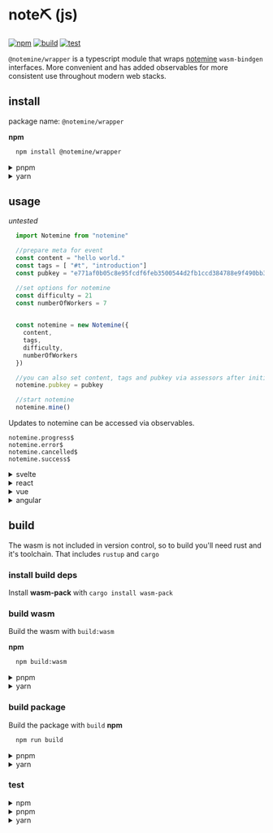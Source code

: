 # note⛏️ (js)

[![npm](https://img.shields.io/npm/v/notemine)]( https://www.npmjs.com/package/notemine )
[![build](https://github.com/sandwichfarm/notemine-js/actions/workflows/build.yaml/badge.svg)]( https://github.com/sandwichfarm/notemine-js/actions/workflows/build.yaml ) 
[![test](https://github.com/sandwichfarm/notemine-js/actions/workflows/test.yaml/badge.svg)]( https://github.com/sandwichfarm/notemine-js/actions/workflows/test.yaml )

`@notemine/wrapper` is a typescript module that wraps [notemine](https://github.com/sandwichfarm/notemine) `wasm-bindgen` interfaces. More convenient and has added observables for more consistent use throughout modern web stacks. 

## install
package name: `@notemine/wrapper`

**npm**
```bash
  npm install @notemine/wrapper
```

<details>
<summary>pnpm</summary>

```bash
  pnpm install notemine
```
</details>

<details>
<summary>yarn</summary>

```bash
  yarn install notemine
```
</details>

## usage 
_untested_

```typescript 
  import Notemine from "notemine"

  //prepare meta for event 
  const content = "hello world."
  const tags = [ "#t", "introduction"]
  const pubkey = "e771af0b05c8e95fcdf6feb3500544d2fb1ccd384788e9f490bb3ee28e8ed66f"

  //set options for notemine 
  const difficulty = 21
  const numberOfWorkers = 7
 

  const notemine = new Notemine({
    content,
    tags,
    difficulty,
    numberOfWorkers    
  })

  //you can also set content, tags and pubkey via assessors after initialization. 
  notemine.pubkey = pubkey

  //start notemine
  notemine.mine()
```

Updates to notemine can be accessed via observables.
```
notemine.progress$
notemine.error$
notemine.cancelled$
notemine.success$
```



<details>
<summary>svelte</summary>

```svelte
<script lang="ts">
  import { onMount } from 'svelte';
  import { type Writable, writable } from 'svelte/store'
  import { type ProgressEvent, Notemine } from 'notemine';

  const numberOfMiners = 8
  let notemine: Notemine;
  let progress: Writable<ProgressEvent[]> = new writable(new Array(numberOfMiners))
  let success: Writeable<SuccessEvent> = new writable(null)

  onMount(() => {
    notemine = new Notemine({ content: 'Hello, Nostr!', numberOfMiners  });

    const progress$ = miner.progress$.subscribe(progress_ => {
      progress.update( _progress => {
        _progress[progress_.workerId] = progress_
        return _progress
      })
    });

    const success$ = miner.progress$.subscribe(success_ => {
      const {event, totalTime, hashRate}
      success.update( _success => {
        _success = success_
        return _success
      })
      miner.cancel();
    });

    notemine.mine();

    return () => {
      progress$.unsubscribe();
      success$.unsubscribe();
      miner.cancel();
    };
  });
  $: miners = $progress
</script>


<div>
{#each $miners as miner}
<span>Miner #{miner.workerId}: {miner.hashRate}kH/s [Best PoW: ${miner.bestPowData}]
{/each}

{#if($success !== null)}
  <pre>
  {$success.event}
  </pre>
{/if}

</div>
```
</details>



<details>
<summary>react</summary>

```reactjs
  import React, { useEffect } from 'react';
  import { Notemine } from 'notemine';

  const MyComponent = () => {
    const notemine = new Notemine({ content: 'Hello, Nostr!' });

    useEffect(() => {
      const subscription = notemine.progress$.subscribe(progress => {
        // Update progress bar or display notemine's progress
      });

      notemine.mine();

      return () => {
        subscription.unsubscribe();
        notemine.cancel();
      };
    }, []);

    return (
      <div>
        {/* Your UI components */}
      </div>
    );
  };

```
</details>

<details>
<summary>vue</summary>

```vue
<template>
  <div>
    <!-- Your UI components -->
  </div>
</template>

<script lang="ts">
import { defineComponent, onMounted, onUnmounted } from 'vue';
import { Notemine } from 'notemine';

export default defineComponent({
  name: 'MinerComponent',
  setup() {
    const notemine = new Notemine({ content: 'Hello, Nostr!' });

    onMounted(() => {
      const subscription = notemine.progress$.subscribe(progress => {
        // Update progress bar or display notemine's progress
      });

      notemine.mine();

      onUnmounted(() => {
        subscription.unsubscribe();
        notemine.cancel();
      });
    });

    return {};
  },
});
</script>

```
</details>

<details>
<summary>angular</summary>

```javascript
import { Component, OnInit, OnDestroy } from '@angular/core';
import { Notemine } from 'notemine';
import { Subscription } from 'rxjs';

@Component({
  selector: 'app-notemine',
  templateUrl: './notemine.component.html',
})
export class MinerComponent implements OnInit, OnDestroy {
  notemine: Notemine;
  progressSubscription: Subscription;

  ngOnInit() {
    this.notemine = new Notemine({ content: 'Hello, Nostr!' });
    this.progressSubscription = this.notemine.progress$.subscribe(progress => {
      // Update progress bar or display notemine's progress
    });

    this.notemine.mine();
  }

  ngOnDestroy() {
    this.progressSubscription.unsubscribe();
    this.notemine.cancel();
  }
}
```
</details>

## build
The wasm is not included in version control, so to build you'll need rust and it's toolchain. That includes `rustup` and `cargo`

### install build deps

Install **wasm-pack** with `cargo install wasm-pack` 

### build wasm 
Build the wasm with `build:wasm` 

**npm**

```bash
  npm build:wasm
```

<details>
<summary>pnpm</summary>

```bash
  pnpm build:wasm
```
</details>

<details>
<summary>yarn</summary>

```bash
  yarn build:wasm
```
</details>

### build package 

Build the package with `build` 
**npm**

```bash
  npm run build
```

<details>
<summary>pnpm</summary>

```bash
  pnpm run build
```
</details>

<details>
<summary>yarn</summary>

```bash
  yarn build
```
</details>

### test 
<details>
<summary>npm</summary>

```bash
  npm run build
```
</details>

<details>
<summary>pnpm</summary>

```bash
  pnpm run build
```
</details>

<details>
<summary>yarn</summary>

```bash
  yarn build
```
</details>
